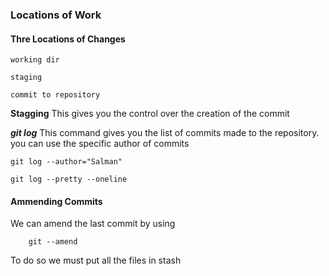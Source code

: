 ### Locations of Work

#### Thre Locations of Changes

    working dir

    staging

    commit to repository

**Stagging**
This gives you the control over the creation of the commit

**_git log_**
This command gives you the list of commits made to the repository. you can use the specific author of commits

    git log --author="Salman"

    git log --pretty --oneline

#### Ammending Commits

We can amend the last commit by using

        git --amend

To do so we must put all the files in stash
